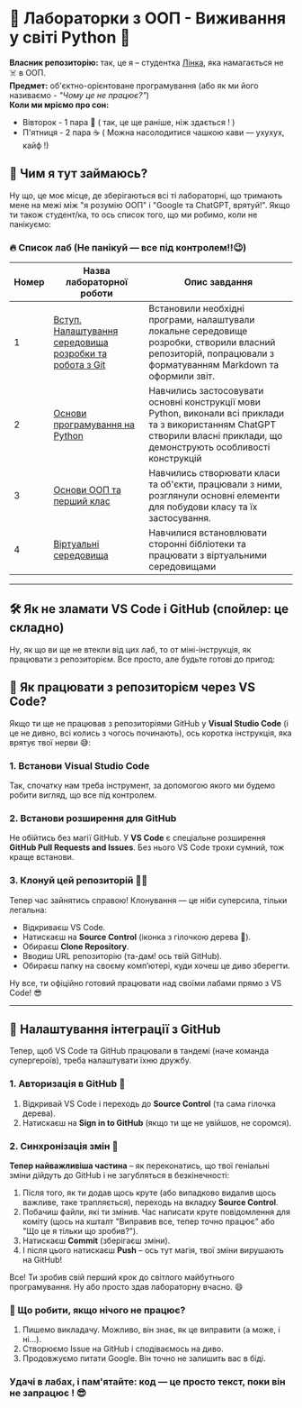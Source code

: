 # 🐍 Лабораторки з ООП - Виживання у світі Python 🤯

**Власник репозиторію:** так, це я – студентка  [Лінка](https://code.visualstudio.com/), яка намагається не ☠️ в ООП.  
**Предмет:** об'єктно-орієнтоване програмування (або як ми його називаємо - *"Чому це не працює?"*)  
  **Коли ми мріємо про сон:**  
 - Вівторок - 1 пара  🛌 ( так, це ще раніше, ніж здається ! )
 - П'ятниця - 2 пара ☕ ( Можна насолодитися чашкою кави — ухухух, кайф !) 

## 💾 Чим я тут займаюсь?

Ну що, це моє місце, де зберігаються всі ті лабораторні, що тримають мене на межі між "я розумію ООП" і "Google та ChatGPT, врятуй!". Якщо ти також студент/ка, то ось список того, що ми робимо, коли не панікуємо:

### 🔥 Список лаб (Не панікуй — все під контролем!!😉)
Номер | Назва лабораторної роботи                                | Опис завдання
------|-----------------------------------------------------------|---------------------------------------------------------------------------------------------------------------------------------------
1     | [Вступ. Налаштування середовища розробки та робота з Git](./1_lab/README.md) | Встановили необхідні програми, налаштували локальне середовище розробки, створили власний репозиторій, попрацювали з форматуванням Markdown та оформили звіт.
2     | [Основи програмування на Python](./2_lab/README.md)      | Навчились застосовувати основні конструкції мови Python, виконали всі приклади та з використанням ChatGPT створили власні приклади, що демонструють особливості конструкцій
3     | [Основи ООП та перший клас](./3_lab/README.md)      | Навчились створювати класи та об'єкти, працювали з ними, розглянули основні елементи для побудови класу та їх застосування.
4     | [Віртуальні середовища](./1_lab/README4.md)      |  Навчилися встановлювати сторонні бібліотеки та працювати з віртуальними середовищами
---
## 🛠️ Як не зламати VS Code і GitHub (спойлер: це складно)
Ну, як що ви ще не втекли від цих лаб, то от міні-інструкція, як працювати з репозиторієм. Все просто, але будьте готові до пригод:

## 🚀 Як працювати з репозиторієм через VS Code?

Якщо ти ще не працював з репозиторіями GitHub у **Visual Studio Code** (і це не дивно, всі колись з чогось починають), ось коротка інструкція, яка врятує твої нерви 😅:

### 1. Встанови Visual Studio Code
Так, спочатку нам треба інструмент, за допомогою якого ми будемо робити вигляд, що все під контролем.

### 2. Встанови розширення для GitHub
Не обійтись без магії GitHub. У **VS Code** є спеціальне розширення **GitHub Pull Requests and Issues**. Без нього VS Code трохи сумний, тож краще встанови.

### 3. Клонуй цей репозиторій 🧑‍💻
Тепер час зайнятись справою! Клонування — це ніби суперсила, тільки легальна:
- Відкриваєш VS Code.
- Натискаєш на **Source Control** (іконка з гілочкою дерева 🌳).
- Обираєш **Clone Repository**.
- Вводиш URL репозиторію (та-дам! ось твій GitHub).
- Обираєш папку на своєму комп’ютері, куди хочеш це диво зберегти.

Ну все, ти офіційно готовий працювати над своїми лабами прямо з VS Code! 😎

---

## 🔗 Налаштування інтеграції з GitHub
Тепер, щоб VS Code та GitHub працювали в тандемі (наче команда супергероїв), треба налаштувати їхню дружбу.

### 1. Авторизація в GitHub 🔑
1. Відкривай VS Code і переходь до **Source Control** (та сама гілочка дерева).
2. Натискаєш на **Sign in to GitHub** (якщо ти ще не увійшов, не соромся).

### 2. Синхронізація змін 🚀
**Тепер найважливіша частина** – як переконатись, що твої геніальні зміни дійдуть до GitHub і не загубляться в безкінечності:
1. Після того, як ти додав щось круте (або випадково видалив щось важливе, таке трапляється), переходь на вкладку **Source Control**.
2. Побачиш файли, які ти змінив. Час написати круте повідомлення для коміту (щось на кшталт "Виправив все, тепер точно працює" або "Що це я тільки що зробив?").
3. Натискаєш **Commit** (зберігаєш зміни).
4. І після цього натискаєш **Push** – ось тут магія, твої зміни вирушають на GitHub! 

Все! Ти зробив свій перший крок до світлого майбутнього програмування. Ну або просто здав лабораторну вчасно. 😄



### 🤔 Що робити, якщо нічого не працює?
1. Пишемо викладачу. Можливо, він знає, як це виправити (а може, і ні...).
2. Створюємо Issue на GitHub і сподіваємось на диво.
3. Продовжуємо питати Google. Він точно не залишить вас в біді.

### Удачі в лабах, і пам'ятайте: код — це просто текст, поки він не запрацює ! 😎
